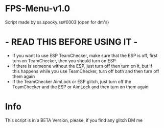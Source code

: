 # FPS-Menu-v1.0

Script made by ss.spooky.ss#0003 (open for dm's)

# - READ THIS BEFORE USING IT -

* If you want to use ESP TeamChecker, make sure that the ESP is off, first turn on TeamChecker, then you should turn on ESP
* If there is someone without the ESP, just turn off then turn on it, but if this happens while you use TeamChecker, turn off both and then turn off them again
* If the TeamChecker AimLock or ESP glitch, just turn off the TeamChecker and the ESP or AimLock and then turn on them again

# Info

This script is in a BETA Version, please, if you find any glitch DM me

